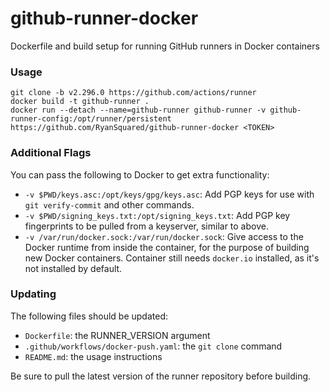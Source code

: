 # github-runner-docker
Dockerfile and build setup for running GitHub runners in Docker containers

### Usage

```
git clone -b v2.296.0 https://github.com/actions/runner
docker build -t github-runner .
docker run --detach --name=github-runner github-runner -v github-runner-config:/opt/runner/persistent https://github.com/RyanSquared/github-runner-docker <TOKEN>
```

### Additional Flags

You can pass the following to Docker to get extra functionality:

* `-v $PWD/keys.asc:/opt/keys/gpg/keys.asc`: Add PGP keys for use with
  `git verify-commit` and other commands.
* `-v $PWD/signing_keys.txt:/opt/signing_keys.txt`: Add PGP key fingerprints
  to be pulled from a keyserver, similar to above.
* `-v /var/run/docker.sock:/var/run/docker.sock`: Give access to the Docker
  runtime from inside the container, for the purpose of building new Docker
  containers. Container still needs `docker.io` installed, as it's not
  installed by default.

### Updating

The following files should be updated:

- `Dockerfile`: the RUNNER_VERSION argument
- `.github/workflows/docker-push.yaml`: the `git clone` command
- `README.md`: the usage instructions

Be sure to pull the latest version of the runner repository before building.
